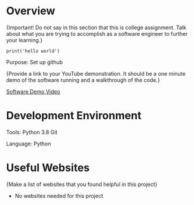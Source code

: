 # Overview

{Important!  Do not say in this section that this is college assignment.  Talk about what you are trying to accomplish as a software engineer to further your learning.}

`print('hello world')`

Purpose: Set up github

{Provide a link to your YouTube demonstration.  It should be a one minute demo of the software running and a walkthrough of the code.}

[Software Demo Video](http://youtube.link.goes.here)

# Development Environment

Tools:
Python 3.8
Git

Language:
Python

# Useful Websites

{Make a list of websites that you found helpful in this project}
* No websites needed for this project